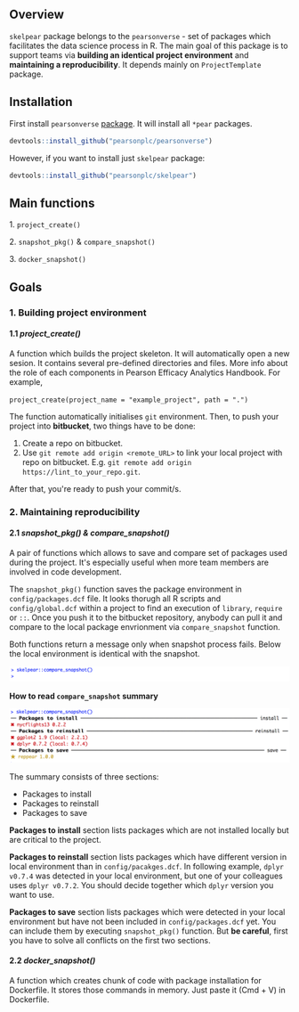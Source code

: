 <!-- README.md is generated from README.Rmd. Please edit that file -->
Overview
--------

`skelpear` package belongs to the `pearsonverse` - set of packages which facilitates the data science process in R. The main goal of this package is to support teams via __building an identical project environment__ and __maintaining a reproducibility__. It depends mainly on `ProjectTemplate` package.

## Installation

First install `pearsonverse` [package](https://github.com/pearsonplc/pearsonverse). It will install all `*pear` packages.

``` r
devtools::install_github("pearsonplc/pearsonverse")
```

However, if you want to install just `skelpear` package:

``` r
devtools::install_github("pearsonplc/skelpear")
```

## Main functions

1.&nbsp;`project_create()`    

2.&nbsp;`snapshot_pkg()` & `compare_snapshot()` 

3.&nbsp;`docker_snapshot()`

## Goals

### 1. Building project environment

#### 1.1 _project_create()_

A function which builds the project skeleton. It will automatically open a new sesion. It contains several pre-defined directories and files. More info about the role of each components in Pearson Efficacy Analytics Handbook. For example,

`project_create(project_name = "example_project", path = ".")`

The function automatically initialises `git` environment. Then, to push your project into __bitbucket__, two things have to be done:

1. Create a repo on bitbucket.
2. Use `git remote add origin <remote_URL>` to link your local project with repo on bitbucket. E.g. `git remote add origin https://lint_to_your_repo.git`.

After that, you're ready to push your commit/s.

### 2. Maintaining reproducibility

#### 2.1 _snapshot_pkg() & compare_snapshot()_

A pair of functions which allows to save and compare set of packages used during the project. It's especially useful when more team members are involved in code development.

The `snapshot_pkg()` function saves the package environment in `config/packages.dcf` file. It looks thorugh all R scripts and `config/global.dcf` within a project to find an execution of `library`, `require` or `::`. Once you push it to the bitbucket repository, anybody can pull it and compare to the local package envrionment via `compare_snapshot` function.

Both functions return a message only when snapshot process fails. Below the local environment is identical with the snapshot.

![](https://raw.githubusercontent.com/pearsonplc/skelpear/new_compare_snapshot/inst/img/snapshot_no_message.png)

__How to read `compare_snapshot` summary__

![](https://raw.githubusercontent.com/pearsonplc/skelpear/new_compare_snapshot/inst/img/compare_snapshot.png)

The summary consists of three sections:

- Packages to install
- Packages to reinstall
- Packages to save

__Packages to install__ section lists packages which are not installed locally but are critical to the project.

__Packages to reinstall__ section lists packages which have different version in local environment than in `config/pacakges.dcf`. In following example, `dplyr v0.7.4` was detected in your local environment, but one of your colleagues uses `dplyr v0.7.2`. You should decide together which `dplyr` version you want to use.

__Packages to save__ section lists packages which were detected in your local environment but have not been included in `config/packages.dcf` yet. You can include them by executing `snapshot_pkg()` function. But __be careful__, first you have to solve all conflicts on the first two sections.

#### 2.2 _docker_snapshot()_

A function which creates chunk of code with package installation for Dockerfile. It stores those commands in memory. Just paste it (Cmd + V) in Dockerfile.

